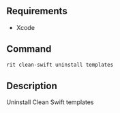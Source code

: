 <!-- markdownlint-disable-file MD041 -->

## Requirements

- Xcode

## Command

```bash
rit clean-swift uninstall templates
```

## Description

Uninstall Clean Swift templates
